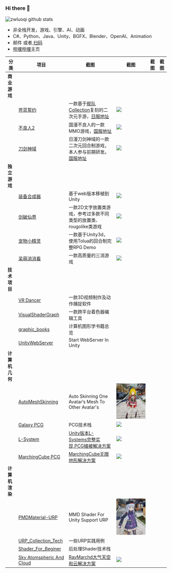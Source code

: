 ### Hi there 👋  

![zwluoqi github stats](https://github-readme-stats.vercel.app/api?username=zwluoqi&show_icons=true&bg_color=30,48C9B0,904e95&title_color=fff&text_color=fff)

-  非全栈开发，游戏、引擎、AI、动画  
-  C#、Python、Java、Unity、BGFX、Blender、OpenAI、Animation
-  邮件 或者<a href="https://workbooko1.oss-cn-hangzhou.aliyuncs.com/uPic/qrcode_for_gh_b09ab1638ef7_430.jpg?x-oss-process=image/resize,w_300/"> 扫码 </a>
-  <a href="https://b23.tv/lX1gL3T">哔哩哔哩</a>主页

| 分类 | 项目 | 截图 | 截图 | 截图 |截图 |
| - | - | --- | --- | - |- |
| **商业游戏** |  
||<a href="https://github.com/zwluoqi/Qingzhu_Game_Collection/tree/main/Business_Game_Collection/苍蓝誓约">苍蓝誓约</a> |一款基于<a href="https://zh.moegirl.org.cn/舰队Collection">舰队Collection</a>复刻的二次元手游，<a href="https://apps.apple.com/jp/app/id1484471032">日服地址</a>| ![](https://workbooko1.oss-cn-hangzhou.aliyuncs.com/uPic/CLSY_iPhone0.jpg) |
||<a href="https://github.com/zwluoqi/Qingzhu_Game_Collection/tree/main/Business_Game_Collection/不良人2">不良人2</a>|国漫不良人的一款MMO游戏，<a href="https://apps.apple.com/cn/app/id1147115385">国服地址</a>|![](https://workbooko1.oss-cn-hangzhou.aliyuncs.com/uPic/BLR_iPhone0.jpg) |
||<a href="https://github.com/zwluoqi/Qingzhu_Game_Collection/tree/main/Business_Game_Collection/刀剑神域">刀剑神域</a> |日漫刀剑神域的一款二次元回合制游戏，本人参与前期研发。<a href="https://apps.apple.com/cn/app/id1518791926">国服地址</a>| ![](https://workbooko1.oss-cn-hangzhou.aliyuncs.com/uPic/DJSY_iPhone0.jpg) | 
| **独立游戏** |  
||<a href="https://github.com/zwluoqi/TextEquip">装备合成器</a> |基于web版本移植到Unity| ![](https://workbooko1.oss-cn-hangzhou.aliyuncs.com/uPic/equip0.jpg) 
||<a href="https://github.com/zwluoqi/Qingzhu_Game_Collection/tree/main/Independent_Game_Collection/剑破仙界">剑破仙界</a> |一款2D文字放置类游戏，参考过多款不同类型的放置类、rougolike类游戏| ![](https://workbooko1.oss-cn-hangzhou.aliyuncs.com/uPic/IMG_5356.jpg) | 
||<a href="https://github.com/zwluoqi/RoundRpg">宠物小精灵</a> |一款基于Unity3d，使用Tolua的回合制完整RPG Demo| ![](https://workbooko1.oss-cn-hangzhou.aliyuncs.com/uPic/nor.png) |
||<a href="https://github.com/zwluoqi/sanxiao">呆萌消消看</a> |一款高质量的三消游戏| ![](https://workbooko1.oss-cn-hangzhou.aliyuncs.com/uPic/sanxiao1.jpg) |
| **技术项目**|
||<a href="https://hub.vroid.com/apps/pKB0P7vPWWwubraI_ej0JjjKaBWcrqAlUHQDCcvFpjo">VR Dancer</a>|一款3D视频制作及动作捕捉软件|
||<a href="https://github.com/zwluoqi/mobile-visual-shader-editor">VisualShaderGraph</a>|一款跨平台着色器编辑工具|
||<a href="https://github.com/zwluoqi/graphic_books">graphic_books</a>|计算机图形学书籍总览|
||<a href="https://github.com/zwluoqi/UnityWebServer">UnityWebServer</a>|Start WebServer In Unity|
| **计算机几何** | 
||<a href="https://github.com/zwluoqi/AutoMeshSkinning">AutoMeshSkinning</a>|Auto Skinning One Avatar‘s Mesh To Other Avatar's|![](https://github.com/zwluoqi/AutoMeshSkinning/blob/main/test.png)|
||<a href="https://github.com/zwluoqi/Galaxy_PCG">Galaxy PCG</a>|PCG技术栈| ![](https://workbooko1.oss-cn-hangzhou.aliyuncs.com/uPic/011SimpleOceanWater.png) |
||<a href="https://github.com/zwluoqi/LSystems">L-System</a>| <a href="https://www.bilibili.com/video/BV1P54y1Z7bE">Unity版本L-Systems完整实现,PCG植被解决方案</a> | ![](https://workbooko1.oss-cn-hangzhou.aliyuncs.com/uPic/s07.png) | 
||<a href="https://github.com/zwluoqi/MarchingCube">MarchingCube PCG</a>| <a href="https://www.bilibili.com/video/bv1ou411z72k">MarchingCube无限地形解决方案</a>  | ![](https://workbooko1.oss-cn-hangzhou.aliyuncs.com/uPic/seaworld.png) |
| **计算机渲染** | 
||<a href="https://github.com/zwluoqi/PMDMaterial-URP">PMDMaterial-URP</a>|MMD Shader For Unity Support URP|![](https://github.com/zwluoqi/PMDMaterial-URP/blob/main/test.png)|
||<a href="https://github.com/zwluoqi/URP_Collection_Tech">URP_Collection_Tech</a>|一些URP实践用例|
||<a href="https://github.com/zwluoqi/Shader_For_Beginer">Shader_For_Beginer</a>|后处理Shader技术栈|
||<a href="https://github.com/zwluoqi/Clouds">Sky Atomspheric And Cloud</a>| <a href="https://www.bilibili.com/video/BV1UY411M7DR/">RayMarchd大气天空和云解决方案</a>  | ![](https://workbooko1.oss-cn-hangzhou.aliyuncs.com/uPic/S013-SkyAtomsphericAndCloud.png) |




<!--
**zwluoqi/zwluoqi** is a ✨ _special_ ✨ repository because its `README.md` (this file) appears on your GitHub profile.

Here are some ideas to get you started:

- 🔭 I’m currently working on ...
- 🌱 I’m currently learning ...
- 👯 I’m looking to collaborate on ...
- 🤔 I’m looking for help with ...
- 💬 Ask me about ...
- 📫 How to reach me: ...
- 😄 Pronouns: ...
- ⚡ Fun fact: ...
-->
